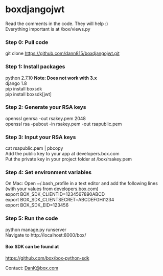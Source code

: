 # boxdjangojwt  
Read the comments in the code.  They will help :)  
Everything important is at /box/views.py  


### Step 0: Pull code  
git clone https://github.com/dann815/boxdjangojwt.git 

### Step 1: Install packages
python 2.7.10  **Note: Does not work with 3.x**  
django 1.8  
pip install boxsdk  
pip install boxsdk[jwt]  

### Step 2: Generate your RSA keys  
openssl genrsa -out rsakey.pem 2048  
openssl rsa -pubout -in rsakey.pem -out rsapublic.pem  

### Step 3: Input your RSA keys  
cat rsapublic.pem | pbcopy  
Add the public key to your app at developers.box.com  
Put the private key in your project folder at /box/rsakey.pem  

### Step 4: Set environment variables  
On Mac: Open ~/.bash_profile in a text editor and add the following lines (with your values from developers.box.com)  
export BOX_SDK_CLIENTID=1234567890ABCD  
export BOX_SDK_CLIENTSECRET=ABCDEFGHI1234  
export BOX_SDK_EID=123456  

### Step 5: Run the code  
python manage.py runserver  
Navigate to http://localhost:8000/box/  

#### Box SDK can be found at
https://github.com/box/box-python-sdk  

Contact: DanK@box.com

